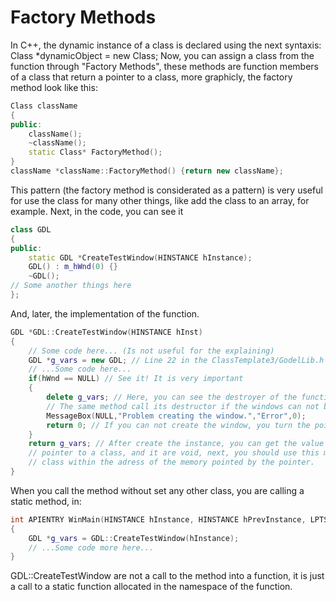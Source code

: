 # Factory Methods
In C++, the dynamic instance of a class is declared using the next syntaxis:
Class *dynamicObject = new Class;
Now, you can assign a class from the function through "Factory Methods", these methods are function members of a class that return a pointer to a class, more graphicly, the factory method look like this:
```c++
Class className
{
public:
	className();
	~className();
	static Class* FactoryMethod();
}
className *className::FactoryMethod() {return new className};
```
This pattern (the factory method is considerated as a pattern) is very useful for use the class for many other things, like add the class to an array, for example.
Next, in the code, you can see it 
```c++
class GDL
{
public:
	static GDL *CreateTestWindow(HINSTANCE hInstance);
	GDL() : m_hWnd(0) {}
	~GDL();
// Some another things here
};
```
And, later, the implementation of the function.
```c++
GDL *GDL::CreateTestWindow(HINSTANCE hInst)
{
    // Some code here... (Is not useful for the explaining)
    GDL *g_vars = new GDL; // Line 22 in the ClassTemplate3/GodelLib.h file
    // ...Some code here...
    if(hWnd == NULL) // See it! It is very important
    {
        delete g_vars; // Here, you can see the destroyer of the function, through the "delete" operator
		// The same method call its destructor if the windows can not be created
        MessageBox(NULL,"Problem creating the window.","Error",0);
        return 0; // If you can not create the window, you turn the pointer into a null pointer
    }
    return g_vars; // After create the instance, you can get the value of the class here, remind, you declare the
	// pointer to a class, and it are void, next, you should use this method (in this case) to put a value of type
	// class within the adress of the memory pointed by the pointer.
}
```
When you call the method without set any other class, you are calling a static method, in:
```c++
int APIENTRY WinMain(HINSTANCE hInstance, HINSTANCE hPrevInstance, LPTSTR lpCmdLine, int nCmdShow)
{
    GDL *g_vars = GDL::CreateTestWindow(hInstance);
	// ...Some code more here...
}
```
GDL::CreateTestWindow are not a call to the method into a function, it is just a call to a static function allocated in the namespace of the function.
